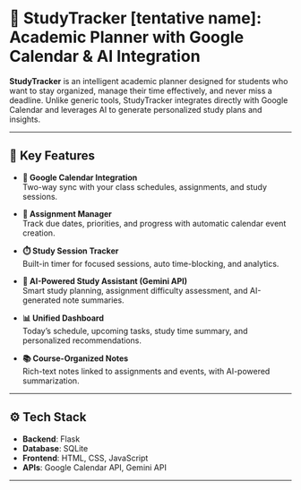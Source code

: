  # 📘 StudyTracker [tentative name]: Academic Planner with Google Calendar & AI Integration

**StudyTracker** is an intelligent academic planner designed for students who want to stay organized, manage their time effectively, and never miss a deadline. Unlike generic tools, StudyTracker integrates directly with Google Calendar and leverages AI to generate personalized study plans and insights.

---

## 🔑 Key Features

- **📅 Google Calendar Integration**  
  Two-way sync with your class schedules, assignments, and study sessions.

- **📝 Assignment Manager**  
  Track due dates, priorities, and progress with automatic calendar event creation.

- **⏱️ Study Session Tracker**  
  Built-in timer for focused sessions, auto time-blocking, and analytics.

- **🤖 AI-Powered Study Assistant (Gemini API)**  
  Smart study planning, assignment difficulty assessment, and AI-generated note summaries.

- **📊 Unified Dashboard**  
  Today’s schedule, upcoming tasks, study time summary, and personalized recommendations.

- **📚 Course-Organized Notes**  
  Rich-text notes linked to assignments and events, with AI-powered summarization.

---

## ⚙️ Tech Stack

- **Backend**: Flask  
- **Database**: SQLite  
- **Frontend**: HTML, CSS, JavaScript  
- **APIs**: Google Calendar API, Gemini API  

---
